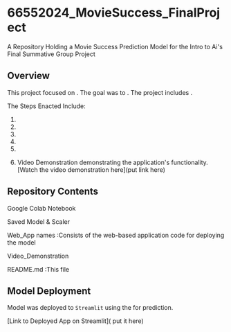 # 66552024_MovieSuccess_FinalProject
A Repository Holding a Movie Success Prediction Model for the Intro to Ai's Final Summative Group Project 


## Overview
This project focused on . The goal was to . The project includes .

The Steps Enacted Include:

1.

2. 

3.
   
4. 
   
5. 
   
6. Video Demonstration demonstrating the application's functionality.  [Watch the video demonstration here](put link here)



## Repository Contents

Google Colab Notebook

Saved  Model & Scaler

Web_App names  :Consists of the web-based application code for deploying the model

Video_Demonstration

README.md :This file


## Model Deployment
Model was deployed to `Streamlit` using the  for prediction.


[Link to Deployed App on Streamlit]( put it here)
